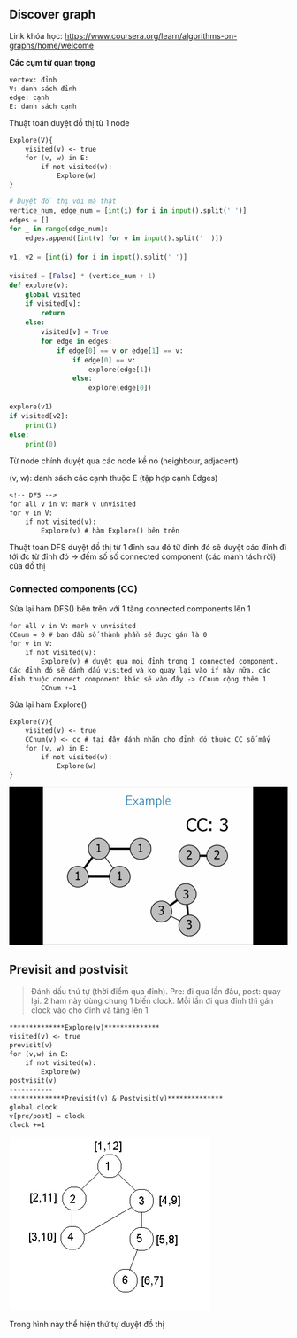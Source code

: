 ## Discover graph
Link khóa học: https://www.coursera.org/learn/algorithms-on-graphs/home/welcome

**Các cụm từ quan trọng**
```
vertex: đỉnh
V: danh sách đỉnh
edge: cạnh
E: danh sách cạnh
```

Thuật toán duyệt đồ thị từ 1 node
```
Explore(V){
    visited(v) <- true
    for (v, w) in E:
        if not visited(w):
            Explore(w)
}
```
```python
# Duyệt đồ thị với mã thật
vertice_num, edge_num = [int(i) for i in input().split(' ')]
edges = []
for _ in range(edge_num):
    edges.append([int(v) for v in input().split(' ')])

v1, v2 = [int(i) for i in input().split(' ')]

visited = [False] * (vertice_num + 1)
def explore(v):
    global visited
    if visited[v]:
        return
    else:
        visited[v] = True
        for edge in edges:
            if edge[0] == v or edge[1] == v:
                if edge[0] == v:
                    explore(edge[1])
                else:
                    explore(edge[0])

explore(v1)
if visited[v2]:
    print(1)
else:
    print(0)
```
Từ node chính duyệt qua các node kề nó (neighbour, adjacent)

(v, w): danh sách các cạnh thuộc E (tập hợp cạnh Edges)

```
<!-- DFS -->
for all v in V: mark v unvisited
for v in V:
    if not visited(v):
        Explore(v) # hàm Explore() bên trên
```
Thuật toán DFS duyệt đồ thị từ 1 đỉnh sau đó từ đỉnh đó sẽ duyệt các đỉnh đi tới đc từ đỉnh đó -> đếm số số connected component (các mảnh tách rời) của đồ thị

### Connected components (CC)
Sửa lại hàm DFS() bên trên với 1 tăng connected components lên 1
```
for all v in V: mark v unvisited
CCnum = 0 # ban đầu số thành phần sẽ được gán là 0
for v in V:
    if not visited(v):
        Explore(v) # duyệt qua mọi đỉnh trong 1 connected component. Các đỉnh đó sẽ đánh dấu visited và ko quay lại vào if này nữa. các đỉnh thuộc connect component khác sẽ vào đây -> CCnum cộng thêm 1
        CCnum +=1
```

Sửa lại hàm Explore()
```
Explore(V){
    visited(v) <- true
    CCnum(v) <- cc # tại đây đánh nhãn cho đỉnh đó thuộc CC số mấy
    for (v, w) in E:
        if not visited(w):
            Explore(w)
}
```
![](images/explore-component.png)

## Previsit and postvisit
> Đánh dấu thứ tự (thời điểm qua đỉnh). Pre: đi qua lần đầu, post: quay lại.
2 hàm này dùng chung 1 biến clock. Mỗi lần đi qua đỉnh thì gán clock vào cho đỉnh và tăng lên 1

```
**************Explore(v)**************
visited(v) <- true
previsit(v)
for (v,w) in E:
    if not visited(w):
        Explore(w)
postvisit(v)
-----------
**************Previsit(v) & Postvisit(v)**************
global clock
v[pre/post] = clock
clock +=1
```
![](images/pre-post-visit.png)

Trong hình này thể hiện thứ tự duyệt đồ thị